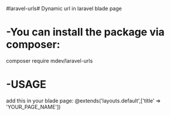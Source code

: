 #laravel-urls#
  Dynamic url in laravel blade page

# -You can install the package via composer:
  composer require mdev/laravel-urls

# -USAGE
  add this in your blade page:
  @extends('layouts.default',['title' => 'YOUR_PAGE_NAME'])

